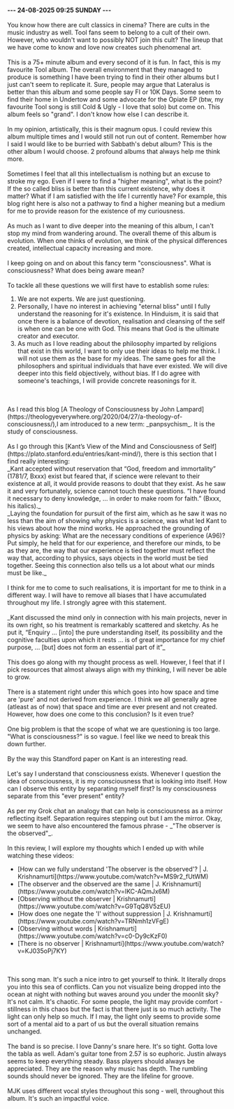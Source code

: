 <b>--- 24-08-2025 09:25 SUNDAY ---</b>
<br/><br/>
You know how there are cult classics in cinema? There are cults in the music industry as well. Tool fans seem to belong to a cult of their own. However, who wouldn't want to possibly NOT join this cult? The lineup that we have come to know and love now creates such phenomenal art.
<br/><br/>
This is a 75+ minute album and every second of it is fun. In fact, this is my favourite Tool album. The overall environment that they managed to produce is something I have been trying to find in their other albums but I just can't seem to replicate it. Sure, people may argue that Lateralus is better than this album and some people say FI or 10K Days. Some seem to find their home in Undertow and some advocate for the Opiate EP (btw, my favourite Tool song is still Cold & Ugly - I love that solo) but come on. This album feels so "grand". I don't know how else I can describe it.
<br/><br/>
In my opinion, artistically, this is their magnum opus. I could review this album multiple times and I would still not run out of content. Remember how I said I would like to be burried with Sabbath's debut album? This is the other album I would choose. 2 profound albums that always help me think more.
<br/><br/>
Sometimes I feel that all this intellectualism is nothing but an excuse to stroke my ego. Even if I were to find a "higher meaning", what is the point? If the so called bliss is better than this current existence, why does it matter? What if I am satisfied with the life I currently have? For example, this blog right here is also not a pathway to find a higher meaning but a medium for me to provide reason for the existence of my curiousness.
<br/><br/>
As much as I want to dive deeper into the meaning of this album, I can't stop my mind from wandering around. The overall theme of this album is evolution. When one thinks of evolution, we think of the physical differences created, intellectual capacity increasing and more.
<br/><br/>
I keep going on and on about this fancy term "consciousness". What is consciousness? What does being aware mean?
<br/><br/>
To tackle all these questions we will first have to establish some rules:
<ol>
<li>We are not experts. We are just questioning.</li>
<li>Personally, I have no interest in achieving "eternal bliss" until I fully understand the reasoning for it's existence. In Hinduism, it is said that once there is a balance of devotion, realisation and cleansing of the self is when one can be one with God. This means that God is the ultimate creator and executor.</li>
<li>As much as I love reading about the philosophy imparted by religions that exist in this world, I want to only use their ideas to help me think. I will not use them as the base for my ideas. The same goes for all the philosophers and spiritual individuals that have ever existed. We will dive deeper into this field objectively, without bias. If I do agree with someone's teachings, I will provide concrete reasonings for it.</li>
</ol>
<br/><br/>
As I read this blog [A Theology of Consciousness by John Lampard](https://theologyeverywhere.org/2020/04/27/a-theology-of-consciousness/),I am introduced to a new term: _panpsychism_. It is the study of consciousness.
<br/><br/>
As I go through this [Kant’s View of the Mind and Consciousness of Self](https://plato.stanford.edu/entries/kant-mind/), there is this section that I find really interesting:
<br/>
_Kant accepted without reservation that “God, freedom and immortality” (1781/7, Bxxx) exist but feared that, if science were relevant to their existence at all, it would provide reasons to doubt that they exist. As he saw it and very fortunately, science cannot touch these questions. “I have found it necessary to deny knowledge, … in order to make room for faith.” (Bxxx, his italics)._
<br/>
_Laying the foundation for pursuit of the first aim, which as he saw it was no less than the aim of showing why physics is a science, was what led Kant to his views about how the mind works. He approached the grounding of physics by asking: What are the necessary conditions of experience (A96)? Put simply, he held that for our experience, and therefore our minds, to be as they are, the way that our experience is tied together must reflect the way that, according to physics, says objects in the world must be tied together. Seeing this connection also tells us a lot about what our minds must be like._
<br/><br/>
I think for me to come to such realisations, it is important for me to think in a different way. I will have to remove all biases that I have accumulated throughout my life. I strongly agree with this statement.
<br/><br/>
_Kant discussed the mind only in connection with his main projects, never in its own right, so his treatment is remarkably scattered and sketchy. As he put it, “Enquiry … [into] the pure understanding itself, its possibility and the cognitive faculties upon which it rests … is of great importance for my chief purpose, … [but] does not form an essential part of it”_
<br/><br/>
This does go along with my thought process as well. However, I feel that if I pick resources that almost always align with my thinking, I will never be able to grow.
<br/><br/>
There is a statement right under this which goes into how space and time are 'pure' and not derived from experience. I think we all generally agree (atleast as of now) that space and time are ever present and not created. However, how does one come to this conclusion? Is it even true?
<br/><br/>
One big problem is that the scope of what we are questioning is too large. "What is consciousness?" is so vague. I feel like we need to break this down further.
<br/><br/>
By the way this Standford paper on Kant is an interesting read.
<br/><br/>
Let's say I understand that consciousness exists. Whenever I question the idea of consciousness, it is my consciousness that is looking into itself. How can I observe this entity by separating myself first? Is my consciousness separate from this "ever present" entity?
<br/><br/>
As per my Grok chat an analogy that can help is consciousness as a mirror reflecting itself. Separation requires stepping out but I am the mirror. Okay, we seem to have also encountered the famous phrase - _"The observer is the observed"_.
<br/><br/>
In this review, I will explore my thoughts which I ended up with while watching these videos: 
<ul>
<li>[How can we fully understand 'The observer is the observed'? | J. Krishnamurti](https://www.youtube.com/watch?v=MS9r2_fUtWM)</li>
<li>[The observer and the observed are the same | J. Krishnamurti](https://www.youtube.com/watch?v=IKC-AQmJx6M)</li>
<li>[Observing without the observer | Krishnamurti](https://www.youtube.com/watch?v=G9TqQ8V5zEU)</li>
<li>[How does one negate the 'I' without suppression | J. Krishnamurti](https://www.youtube.com/watch?v=TRNmh1zVFgE)</li>
<li>[Observing without words | Krishnamurti](https://www.youtube.com/watch?v=c0-Dy9cKzF0)</li>
<li>[There is no observer | Krishnamurti](https://www.youtube.com/watch?v=KJ035oPj7KY)</li>
</ul>
<br/><br/>
This song man. It's such a nice intro to get yourself to think. It literally drops you into this sea of conflicts. Can you not visualize being dropped into the ocean at night with nothing but waves around you under the moonlit sky? It's not calm. It's chaotic. For some people, the light may provide comfort - stillness in this chaos but the fact is that there just is so much activity. The light can only help so much. If I may, the light only seems to provide some sort of a mental aid to a part of us but the overall situation remains unchanged.
<br/><br/>
The band is so precise. I love Danny's snare here. It's so tight. Gotta love the tabla as well. Adam's guitar tone from 2.57 is so euphoric. Justin always seems to keep everything steady. Bass players should always be appreciated. They are the reason why music has depth. The rumbling sounds should never be ignored. They are the lifeline for groove.
<br/><br/>
MJK uses different vocal styles throughout this song - well, throughout this album. It's such an impactful voice.